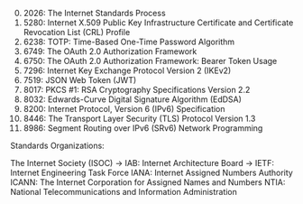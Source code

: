 0. 2026: The Internet Standards Process
1. 5280: Internet X.509 Public Key Infrastructure Certificate and Certificate Revocation List (CRL) Profile
2. 6238: TOTP: Time-Based One-Time Password Algorithm
3. 6749: The OAuth 2.0 Authorization Framework
4. 6750: The OAuth 2.0 Authorization Framework: Bearer Token Usage
5. 7296: Internet Key Exchange Protocol Version 2 (IKEv2)
6. 7519: JSON Web Token (JWT)
7. 8017: PKCS #1: RSA Cryptography Specifications Version 2.2
8. 8032: Edwards-Curve Digital Signature Algorithm (EdDSA)
9. 8200: Internet Protocol, Version 6 (IPv6) Specification
10. 8446: The Transport Layer Security (TLS) Protocol Version 1.3
11. 8986: Segment Routing over IPv6 (SRv6) Network Programming

Standards Organizations:

The Internet Society (ISOC)
-> IAB: Internet Architecture Board
-> IETF: Internet Engineering Task Force
IANA: Internet Assigned Numbers Authority
ICANN: The Internet Corporation for Assigned Names and Numbers
NTIA: National Telecommunications and Information Administration
